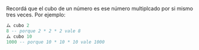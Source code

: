 Recordá que el cubo de un número es ese número multiplcado por si mismo tres veces. Por ejemplo: 

```haskell
ム cubo 2
8 -- porque 2 * 2 * 2 vale 8
ム cubo 10
1000 -- porque 10 * 10 * 10 vale 1000

```